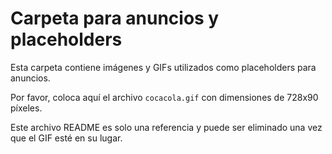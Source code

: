 # Carpeta para anuncios y placeholders

Esta carpeta contiene imágenes y GIFs utilizados como placeholders para anuncios.

Por favor, coloca aquí el archivo `cocacola.gif` con dimensiones de 728x90 píxeles.

Este archivo README es solo una referencia y puede ser eliminado una vez que el GIF esté en su lugar. 